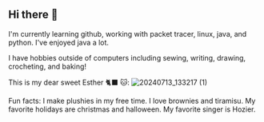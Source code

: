 ## Hi there 👋
I'm currently learning github, working with packet tracer, linux, java, and python.  I've enjoyed java a lot.

I have hobbies outside of computers including sewing, writing, drawing, crocheting, and baking!

This is my dear sweet Esther :black_cat: :cat:: ![20240713_133217 (1)](https://github.com/user-attachments/assets/850d37c6-3a35-4536-9471-f3556c21bcdb)


Fun facts: I make plushies in my free time.  I love brownies and tiramisu. My favorite holidays are christmas and halloween.  My favorite singer is Hozier. 


<!--
**Emilia-Caccavo/Emilia-Caccavo** is a ✨ _special_ ✨ repository because its `README.md` (this file) appears on your GitHub profile.

Here are some ideas to get you started:

- 🔭 I’m currently working on ...
- 🌱 I’m currently learning ...
- 👯 I’m looking to collaborate on ...
- 🤔 I’m looking for help with ...
- 💬 Ask me about ...
- 📫 How to reach me: ...
- 😄 Pronouns: 
- ⚡ Fun fact: ...
-->

